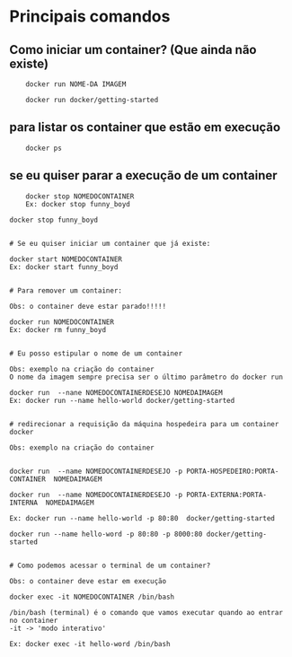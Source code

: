 # Principais comandos

## Como iniciar um container? (Que ainda não existe)

```
    docker run NOME-DA IMAGEM

    docker run docker/getting-started 
```
## para listar os container que estão em execução

```
    docker ps
```
## se eu quiser parar a execução de um container

```
    docker stop NOMEDOCONTAINER
    Ex: docker stop funny_boyd
```
    docker stop funny_boyd 
```

# Se eu quiser iniciar um container que já existe:

```
    docker start NOMEDOCONTAINER
    Ex: docker start funny_boyd
```

# Para remover um container:

Obs: o container deve estar parado!!!!!

```
    docker run NOMEDOCONTAINER
    Ex: docker rm funny_boyd
```

# Eu posso estipular o nome de um container

Obs: exemplo na criação do container
O nome da imagem sempre precisa ser o último parâmetro do docker run

```
    docker run  --nane NOMEDOCONTAINERDESEJO NOMEDAIMAGEM
    Ex: docker run --name hello-world docker/getting-started
```

# redirecionar a requisição da máquina hospedeira para um container docker

Obs: exemplo na criação do container


```
    docker run  --name NOMEDOCONTAINERDESEJO -p PORTA-HOSPEDEIRO:PORTA-CONTAINER  NOMEDAIMAGEM

    docker run  --name NOMEDOCONTAINERDESEJO -p PORTA-EXTERNA:PORTA-INTERNA  NOMEDAIMAGEM

    Ex: docker run --name hello-world -p 80:80  docker/getting-started

    docker run --name hello-word -p 80:80 -p 8000:80 docker/getting-started
```

# Como podemos acessar o terminal de um container?

Obs: o container deve estar em execução 

```

    docker exec -it NOMEDOCONTAINER /bin/bash

    /bin/bash (terminal) é o comando que vamos executar quando ao entrar no container 
    -it -> 'modo interativo'

    Ex: docker exec -it hello-word /bin/bash
```